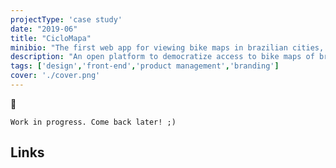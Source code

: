 ```yaml
---
projectType: 'case study'
date: "2019-06"
title: "CicloMapa"
minibio: "The first web app for viewing bike maps in brazilian cities, powered by OpenStreetMaps."
description: "An open platform to democratize access to bike maps of brazilian cities, combining the collaborative power of OpenStreetMaps with a modern and easy-to-use design."
tags: ['design','front-end','product management','branding']
cover: './cover.png'
---
```



<div class="tc silver">
    <div class="f1">
        🚧
    </div>
    
    Work in progress. Come back later! ;)
</div>


## Links

<links-list
    items='[
        {
            "label": "Website",
            "url": "https://ciclomapa.org.br/"
        },
        {
            "label": "Github",
            "url": "https://github.com/cmdalbem/ciclomapa"
        },
        {
            "label": "Launch Webinar video",
            "url": "https://www.youtube.com/watch?v=IrPPbCnKPsI"
        }
    ]'>
</links-list> 
